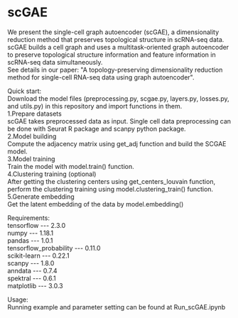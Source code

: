 # scGAE
We present the single-cell graph autoencoder (scGAE), a dimensionality reduction method that preserves topological structure in scRNA-seq data. scGAE builds a cell graph and uses a multitask-oriented graph autoencoder to preserve topological structure information and feature information in scRNA-seq data simultaneously.   
See details in our paper: "A topology-preserving dimensionality reduction method for single-cell RNA-seq data using graph autoencoder".  
   
Quick start:  
Download the model files (preprocessing.py, scgae.py, layers.py, losses.py, and utils.py) in this repository and import functions in them.  
1.Prepare datasets  
scGAE takes preprocessed data as input. Single cell data preprocessing can be done with Seurat R package and scanpy python package.  
2.Model building  
Compute the adjacency matrix using get_adj function and build the SCGAE model.  
3.Model training  
Train the model with model.train() function.  
4.Clustering training (optional)  
After getting the clustering centers using get_centers_louvain function, perform the clustering training using model.clustering_train() function.  
5.Generate embedding  
Get the latent embedding of the data by model.embedding()  


Requirements:  
tensorflow --- 2.3.0  
numpy --- 1.18.1  
pandas --- 1.0.1   
tensorflow_probability --- 0.11.0  
scikit-learn --- 0.22.1  
scanpy --- 1.8.0   
anndata --- 0.7.4  
spektral --- 0.6.1  
matplotlib --- 3.0.3  

Usage:  
Running example and parameter setting can be found at Run_scGAE.ipynb


